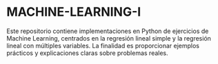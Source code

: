 # MACHINE-LEARNING-I
Este repositorio contiene implementaciones en Python de ejercicios de Machine Learning, centrados en la regresión lineal simple y la regresión lineal con múltiples variables. La finalidad es proporcionar ejemplos prácticos y explicaciones claras sobre problemas reales.
